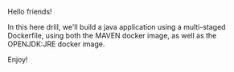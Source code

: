 Hello friends!

In this here drill, we'll build a java application using a multi-staged Dockerfile, using both the MAVEN docker image, as well as the OPENJDK:JRE docker image.

Enjoy!
